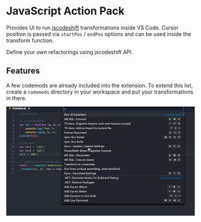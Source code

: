 # JavaScript Action Pack

Provides UI to run [jscodeshift](https://github.com/facebook/jscodeshift) transformations inside VS Code. Cursor position is passed via `startPos` / `endPos` options and can be used inside the transform function.

Define your own refactorings using jscodeshift API.

## Features

A few codemods are already included into the extension. To extend this list, create a `codemods` directory in your workspace and put your transformations in there.

![Run CodeMod Command](images/runCodeMod.gif)

<!-- ## Extension Settings

Include if your extension adds any VS Code settings through the `contributes.configuration` extension point.

For example:

This extension contributes the following settings:

* `myExtension.enable`: enable/disable this extension
* `myExtension.thing`: set to `blah` to do something

## Known Issues

Calling out known issues can help limit users opening duplicate issues against your extension.

## Release Notes

Users appreciate release notes as you update your extension.

### 1.0.0

Initial release of ...

### 1.0.1

Fixed issue #.

### 1.1.0

Added features X, Y, and Z.
 -->
